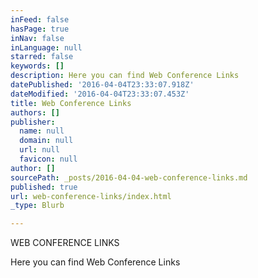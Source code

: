 ```yaml
---
inFeed: false
hasPage: true
inNav: false
inLanguage: null
starred: false
keywords: []
description: Here you can find Web Conference Links
datePublished: '2016-04-04T23:33:07.918Z'
dateModified: '2016-04-04T23:33:07.453Z'
title: Web Conference Links
authors: []
publisher:
  name: null
  domain: null
  url: null
  favicon: null
author: []
sourcePath: _posts/2016-04-04-web-conference-links.md
published: true
url: web-conference-links/index.html
_type: Blurb

---
```

WEB CONFERENCE LINKS

Here you can find Web Conference Links